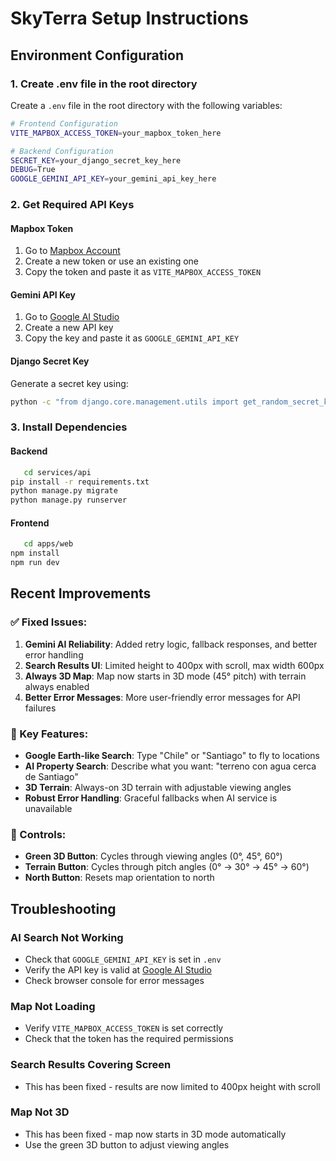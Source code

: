 # SkyTerra Setup Instructions

## Environment Configuration

### 1. Create .env file in the root directory

Create a `.env` file in the root directory with the following variables:

```bash
# Frontend Configuration
VITE_MAPBOX_ACCESS_TOKEN=your_mapbox_token_here

# Backend Configuration  
SECRET_KEY=your_django_secret_key_here
DEBUG=True
GOOGLE_GEMINI_API_KEY=your_gemini_api_key_here
```

### 2. Get Required API Keys

#### Mapbox Token
1. Go to [Mapbox Account](https://account.mapbox.com/access-tokens/)
2. Create a new token or use an existing one
3. Copy the token and paste it as `VITE_MAPBOX_ACCESS_TOKEN`

#### Gemini API Key
1. Go to [Google AI Studio](https://aistudio.google.com/app/apikey)
2. Create a new API key
3. Copy the key and paste it as `GOOGLE_GEMINI_API_KEY`

#### Django Secret Key
Generate a secret key using:
```bash
python -c "from django.core.management.utils import get_random_secret_key; print(get_random_secret_key())"
```

### 3. Install Dependencies

#### Backend
```bash
   cd services/api
pip install -r requirements.txt
python manage.py migrate
python manage.py runserver
```

#### Frontend
```bash
   cd apps/web
npm install
npm run dev
```

## Recent Improvements

### ✅ Fixed Issues:
1. **Gemini AI Reliability**: Added retry logic, fallback responses, and better error handling
2. **Search Results UI**: Limited height to 400px with scroll, max width 600px
3. **Always 3D Map**: Map now starts in 3D mode (45° pitch) with terrain always enabled
4. **Better Error Messages**: More user-friendly error messages for API failures

### 🎯 Key Features:
- **Google Earth-like Search**: Type "Chile" or "Santiago" to fly to locations
- **AI Property Search**: Describe what you want: "terreno con agua cerca de Santiago"
- **3D Terrain**: Always-on 3D terrain with adjustable viewing angles
- **Robust Error Handling**: Graceful fallbacks when AI service is unavailable

### 🔧 Controls:
- **Green 3D Button**: Cycles through viewing angles (0°, 45°, 60°)
- **Terrain Button**: Cycles through pitch angles (0° → 30° → 45° → 60°)
- **North Button**: Resets map orientation to north

## Troubleshooting

### AI Search Not Working
- Check that `GOOGLE_GEMINI_API_KEY` is set in `.env`
- Verify the API key is valid at [Google AI Studio](https://aistudio.google.com/app/apikey)
- Check browser console for error messages

### Map Not Loading
- Verify `VITE_MAPBOX_ACCESS_TOKEN` is set correctly
- Check that the token has the required permissions

### Search Results Covering Screen
- This has been fixed - results are now limited to 400px height with scroll

### Map Not 3D
- This has been fixed - map now starts in 3D mode automatically
- Use the green 3D button to adjust viewing angles 
